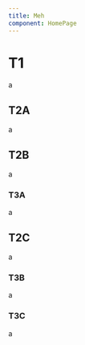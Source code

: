 ```yaml
---
title: Meh
component: HomePage
---
```


# T1

a

## T2A

a

## T2B
a

### T3A

a

## T2C

a

### T3B

a

### T3C

a
